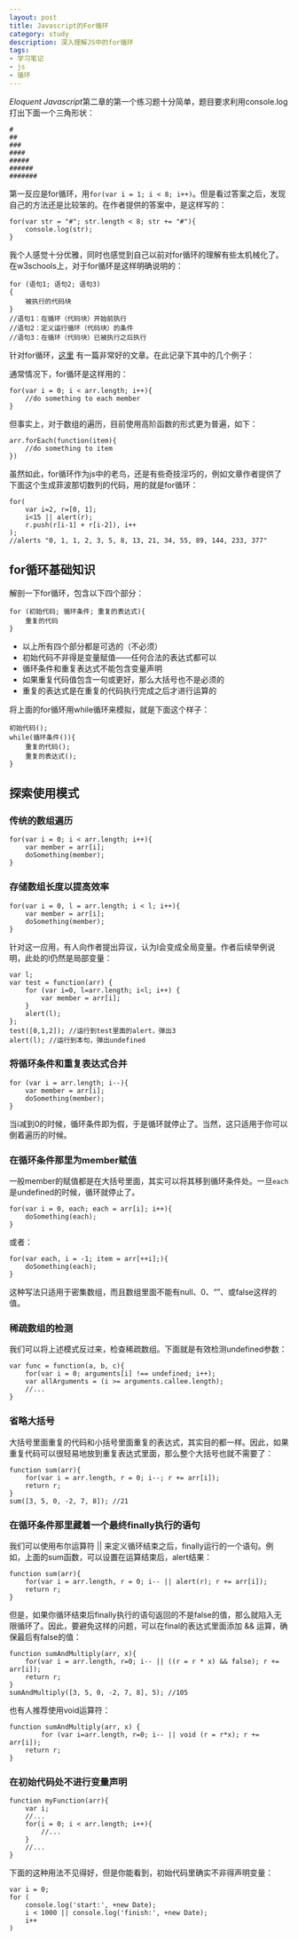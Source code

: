 ```yaml
---
layout: post
title: Javascript的For循环
category: study
description: 深入理解JS中的for循环
tags:
- 学习笔记
- js
- 循环
---
```


*Eloquent Javascript*第二章的第一个练习题十分简单，题目要求利用console.log打出下面一个三角形状：

```
#
##
###
####
#####
######
#######
```

第一反应是for循环，用`for(var i = 1; i < 8; i++)`。但是看过答案之后，发现自己的方法还是比较笨的。在作者提供的答案中，是这样写的：

```
for(var str = "#"; str.length < 8; str += "#"){
    console.log(str);
}
```

我个人感觉十分优雅，同时也感觉到自己以前对for循环的理解有些太机械化了。在w3schools上，对于for循环是这样明确说明的：

```
for (语句1; 语句2; 语句3)
{
    被执行的代码块
}
//语句1：在循环（代码块）开始前执行
//语句2：定义运行循环（代码块）的条件
//语句3：在循环（代码块）已被执行之后执行
```

针对for循环，[这里](https://javascriptweblog.wordpress.com/2010/10/11/rethinking-javascript-for-loops/) 有一篇非常好的文章。在此记录下其中的几个例子：

通常情况下，for循环是这样用的：

```
for(var i = 0; i < arr.length; i++){
    //do something to each member
}
```

但事实上，对于数组的遍历，目前使用高阶函数的形式更为普遍，如下：

```
arr.forEach(function(item){
    //do something to item
})
```

虽然如此，for循环作为js中的老鸟，还是有些奇技淫巧的，例如文章作者提供了下面这个生成菲波那切数列的代码，用的就是for循环：

```
for(
    var i=2, r=[0, 1];
    i<15 || alert(r);
    r.push(r[i-1] + r[i-2]), i++
);
//alerts "0, 1, 1, 2, 3, 5, 8, 13, 21, 34, 55, 89, 144, 233, 377"
```

## for循环基础知识

解剖一下for循环，包含以下四个部分：

```
for (初始代码; 循环条件; 重复的表达式){
    重复的代码
}
```

- 以上所有四个部分都是可选的（不必须）
- 初始代码不非得是变量赋值——任何合法的表达式都可以
- 循环条件和重复表达式不能包含变量声明
- 如果重复代码值包含一句或更好，那么大括号也不是必须的
- 重复的表达式是在重复的代码执行完成之后才进行运算的

将上面的for循环用while循环来模拟，就是下面这个样子：

```
初始代码();
while(循环条件()){
    重复的代码();
    重复的表达式();
}
```

## 探索使用模式

### 传统的数组遍历

```
for(var i = 0; i < arr.length; i++){
    var member = arr[i];
    doSomething(member);
}
```

### 存储数组长度以提高效率

```
for(var i = 0, l = arr.length; i < l; i++){
    var member = arr[i];
    doSomething(member);
}
```

针对这一应用，有人向作者提出异议，认为l会变成全局变量。作者后续举例说明，此处的l仍然是局部变量：

```
var l;
var test = function(arr) {
    for (var i=0, l=arr.length; i<l; i++) {
        var member = arr[i];
    }
    alert(l);
};
test([0,1,2]); //运行到test里面的alert，弹出3
alert(l); //运行到本句，弹出undefined
```

### 将循环条件和重复表达式合并

```
for (var i = arr.length; i--){
    var member = arr[i];
    doSomething(member);
}
```

当i减到0的时候，循环条件即为假，于是循环就停止了。当然，这只适用于你可以倒着遍历的时候。

### 在循环条件那里为member赋值

一般member的赋值都是在大括号里面，其实可以将其移到循环条件处。一旦`each`是undefined的时候，循环就停止了。

```
for(var i = 0, each; each = arr[i]; i++){
    doSomething(each);
}
```

或者：

```
for(var each, i = -1; item = arr[++i];){
    doSomething(each);
}
```

这种写法只适用于密集数组，而且数组里面不能有null、0、“”、或false这样的值。

### 稀疏数组的检测

我们可以将上述模式反过来，检查稀疏数组。下面就是有效检测undefined参数：

```
var func = function(a, b, c){
    for(var i = 0; arguments[i] !== undefined; i++);
    var allArguments = (i >= arguments.callee.length);
    //...
}
```

### 省略大括号

大括号里面重复的代码和小括号里面重复的表达式，其实目的都一样。因此，如果重复代码可以很轻易地放到重复表达式里面，那么整个大括号也就不需要了：

```
function sum(arr){
    for(var i = arr.length, r = 0; i--; r += arr[i]);
    return r;
}
sum([3, 5, 0, -2, 7, 8]); //21
```

### 在循环条件那里藏着一个最终finally执行的语句

我们可以使用布尔运算符 || 来定义循环结束之后，finally运行的一个语句。例如，上面的sum函数，可以设置在运算结束后，alert结果：

```
function sum(arr){
    for(var i = arr.length, r = 0; i-- || alert(r); r += arr[i]);
    return r;
}
```

但是，如果你循环结束后finally执行的语句返回的不是false的值，那么就陷入无限循环了。因此，要避免这样的问题，可以在final的表达式里面添加 && 运算，确保最后有false的值：

```
function sumAndMultiply(arr, x){
    for(var i = arr.length, r=0; i-- || ((r = r * x) && false); r += arr[i]);
    return r;
}
sumAndMultiply([3, 5, 0, -2, 7, 8], 5); //105
```

也有人推荐使用void运算符：

```
function sumAndMultiply(arr, x) {
        for (var i=arr.length, r=0; i-- || void (r = r*x); r += arr[i]);
    return r;
}
```

### 在初始代码处不进行变量声明

```
function myFunction(arr){
    var i;
    //...
    for(i = 0; i < arr.length; i++){
        //...
    }
    //...
}
```

下面的这种用法不见得好，但是你能看到，初始代码里确实不非得声明变量：

```
var i = 0;
for (
    console.log('start:', +new Date);
    i < 1000 || console.log('finish:', +new Date);
    i++
)
```

